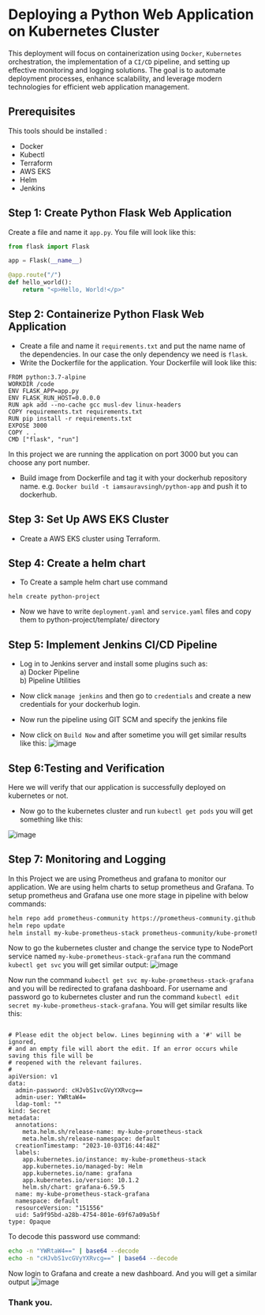 # Deploying a Python Web Application on Kubernetes Cluster

This deployment will focus on containerization using `Docker`, `Kubernetes` orchestration, the implementation of a `CI/CD` pipeline, and setting up effective monitoring and logging solutions. The goal is to automate deployment processes, enhance scalability, and leverage modern technologies for efficient web application management.

## Prerequisites

This tools should be installed :
- Docker
- Kubectl
- Terraform
- AWS EKS
- Helm
- Jenkins

## Step 1: Create Python Flask Web Application

Create a file and name it `app.py`. You file will look like this:
```python
from flask import Flask

app = Flask(__name__)

@app.route("/")
def hello_world():
    return "<p>Hello, World!</p>"
```

## Step 2: Containerize Python Flask Web Application

- Create a file and name it `requirements.txt` and put the name name of the dependencies. In our case the only dependency we need is `flask`. 
- Write the Dockerfile for the application. Your Dockerfile will look like this:
 
```
FROM python:3.7-alpine
WORKDIR /code
ENV FLASK_APP=app.py
ENV FLASK_RUN_HOST=0.0.0.0
RUN apk add --no-cache gcc musl-dev linux-headers
COPY requirements.txt requirements.txt
RUN pip install -r requirements.txt
EXPOSE 3000
COPY . .
CMD ["flask", "run"]
```
In this project we are running the application on port 3000 but you can choose any port number.

- Build image from Dockerfile and tag it with your dockerhub repository name. e.g.
`Docker build -t iamsauravsingh/python-app` and push it to dockerhub.

## Step 3: Set Up AWS EKS Cluster

- Create a AWS EKS cluster using Terraform.

## Step 4: Create a helm chart

- To Create a sample helm chart use command

```
helm create python-project
```

- Now we have to write `deployment.yaml` and `service.yaml` files and copy them to python-project/template/ directory

## Step 5: Implement Jenkins CI/CD Pipeline

- Log in to Jenkins server and install some plugins such as:  
a) Docker Pipeline  
b) Pipeline Utilities

- Now click `manage jenkins` and then go to `credentials` and create a new credentials for your dockerhub login. 

- Now run the pipeline using GIT SCM and specify the jenkins file

- Now click on `Build Now` and after sometime you will get similar results like this: 
![image](https://github.com/GOWTHAMSAMMANGI/Upgrad-Capstone-1-Python/assets/62459668/9b71fadc-50eb-4b1a-bae4-243358d30647)


## Step 6:Testing and Verification

Here we will verify that our application is successfully deployed on kubernetes or not.
- Now go to the kubernetes cluster and run `kubectl get pods` you will get something like this:

![image](https://github.com/GOWTHAMSAMMANGI/Upgrad-Capstone-1-Python/assets/62459668/95d1e17e-177e-48b3-93e5-4674e4600683)

## Step 7: Monitoring and Logging

In this Project we are using Prometheus and grafana to monitor our application. We are using helm charts to setup prometheus and Grafana. To setup prometheus and Grafana use one more stage in pipeline with below commands:
```bash
helm repo add prometheus-community https://prometheus-community.github.io/helm-charts  
helm repo update
helm install my-kube-prometheus-stack prometheus-community/kube-prometheus-stack
```

Now to go the kubernetes cluster and change the service type to NodePort service named `my-kube-prometheus-stack-grafana` run the command `kubectl get svc` you will get similar output: 
![image](https://github.com/GOWTHAMSAMMANGI/Upgrad-Capstone-1-Python/assets/62459668/95330f50-eaca-469e-8538-7b1540741e89)

Now run the command `kubectl get svc my-kube-prometheus-stack-grafana` and you will be redirected to grafana dashboard. For username and password go to kubernetes cluster and run the command `kubectl edit secret my-kube-prometheus-stack-grafana`. You will get similar results like this: 
```

# Please edit the object below. Lines beginning with a '#' will be ignored,
# and an empty file will abort the edit. If an error occurs while saving this file will be
# reopened with the relevant failures.
#
apiVersion: v1
data:
  admin-password: cHJvbS1vcGVyYXRvcg==
  admin-user: YWRtaW4=
  ldap-toml: ""
kind: Secret
metadata:
  annotations:
    meta.helm.sh/release-name: my-kube-prometheus-stack
    meta.helm.sh/release-namespace: default
  creationTimestamp: "2023-10-03T16:44:48Z"
  labels:
    app.kubernetes.io/instance: my-kube-prometheus-stack
    app.kubernetes.io/managed-by: Helm
    app.kubernetes.io/name: grafana
    app.kubernetes.io/version: 10.1.2
    helm.sh/chart: grafana-6.59.5
  name: my-kube-prometheus-stack-grafana
  namespace: default
  resourceVersion: "151556"
  uid: 5a9f95bd-a28b-4754-801e-69f67a09a5bf
type: Opaque
```
To decode this password use command:
```bash
echo -n "YWRtaW4==" | base64 --decode
echo -n "cHJvbS1vcGVyYXRvcg==" | base64 --decode
```
Now login to Grafana and create a new dashboard. And you will get a similar output
![image](https://github.com/GOWTHAMSAMMANGI/Upgrad-Capstone-1-Python/assets/62459668/386b0d8e-ca55-4ca8-8e0a-2b94244ed3dc)


### Thank you.
